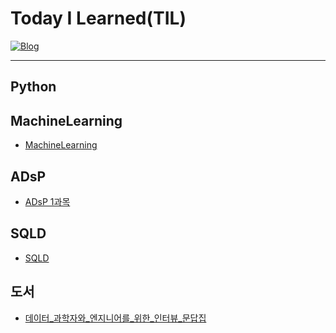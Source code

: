 # Today I Learned(TIL)
[![Blog](https://img.shields.io/badge/Blog-jmsmg.github.io-green.svg)](https://jmsmg.github.io/)

---
## Python

## MachineLearning
- [MachineLearning](https://github.com/jmsmg/TIL/tree/main/MachineLearning/MachineLearning.md)

## ADsP
- [ADsP 1과목](https://github.com/jmsmg/TIL/tree/main/ADsP/ADsP필기노트.md)

## SQLD
- [SQLD](https://github.com/jmsmg/TIL/tree/main/SQLD/QLD필기.md)

## 도서
- [데이터_과학자와_엔지니어를_위한_인터뷰_문답집](https://github.com/jmsmg/TIL/tree/main/%EB%8F%84%EC%84%9C/데이터_과학자와_엔지니어를_위한_인터뷰_문답집.md)
